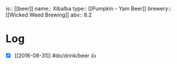 is:: [[beer]]
name:: Xibalba
type:: [[Pumpkin - Yam Beer]]
brewery:: [[Wicked Weed Brewing]]
abv:: 8.2

# Log
- [x] [[2016-08-31]] #do/drink/beer 👍
